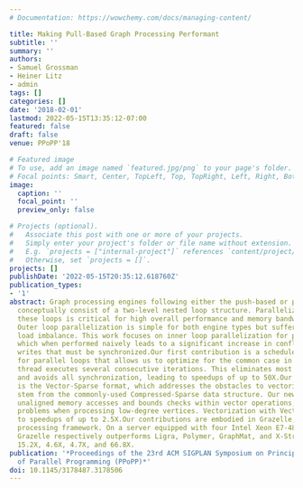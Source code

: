 ```yaml
---
# Documentation: https://wowchemy.com/docs/managing-content/

title: Making Pull-Based Graph Processing Performant
subtitle: ''
summary: ''
authors:
- Samuel Grossman
- Heiner Litz
- admin
tags: []
categories: []
date: '2018-02-01'
lastmod: 2022-05-15T13:35:12-07:00
featured: false
draft: false
venue: PPoPP'18

# Featured image
# To use, add an image named `featured.jpg/png` to your page's folder.
# Focal points: Smart, Center, TopLeft, Top, TopRight, Left, Right, BottomLeft, Bottom, BottomRight.
image:
  caption: ''
  focal_point: ''
  preview_only: false

# Projects (optional).
#   Associate this post with one or more of your projects.
#   Simply enter your project's folder or file name without extension.
#   E.g. `projects = ["internal-project"]` references `content/project/deep-learning/index.md`.
#   Otherwise, set `projects = []`.
projects: []
publishDate: '2022-05-15T20:35:12.618760Z'
publication_types:
- '1'
abstract: Graph processing engines following either the push-based or pull-based pattern
  conceptually consist of a two-level nested loop structure. Parallelizing and vectorizing
  these loops is critical for high overall performance and memory bandwidth utilization.
  Outer loop parallelization is simple for both engine types but suffers from high
  load imbalance. This work focuses on inner loop parallelization for pull engines,
  which when performed naively leads to a significant increase in conflicting memory
  writes that must be synchronized.Our first contribution is a scheduler-aware interface
  for parallel loops that allows us to optimize for the common case in which each
  thread executes several consecutive iterations. This eliminates most write traffic
  and avoids all synchronization, leading to speedups of up to 50X.Our second contribution
  is the Vector-Sparse format, which addresses the obstacles to vectorization that
  stem from the commonly-used Compressed-Sparse data structure. Our new format eliminates
  unaligned memory accesses and bounds checks within vector operations, two common
  problems when processing low-degree vertices. Vectorization with Vector-Sparse leads
  to speedups of up to 2.5X.Our contributions are embodied in Grazelle, a hybrid graph
  processing framework. On a server equipped with four Intel Xeon E7-4850 v3 processors,
  Grazelle respectively outperforms Ligra, Polymer, GraphMat, and X-Stream by up to
  15.2X, 4.6X, 4.7X, and 66.8X.
publication: '*Proceedings of the 23rd ACM SIGPLAN Symposium on Principles and Practice
  of Parallel Programming (PPoPP)*'
doi: 10.1145/3178487.3178506
---
```

